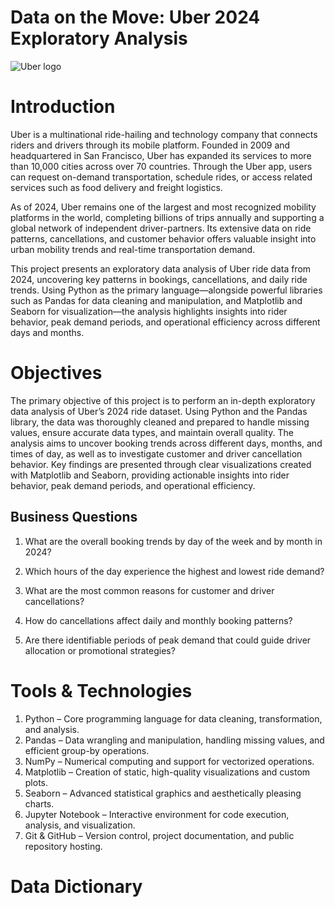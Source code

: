 # Data on the Move: Uber 2024 Exploratory Analysis

![Uber logo](https://cdn.mos.cms.futurecdn.net/M4hbiWhoo8n3bQQ2hKg5s3-1172-80.jpg.webp)

# Introduction
Uber is a multinational ride-hailing and technology company that connects riders and drivers through its mobile platform. Founded in 2009 and headquartered in San Francisco, Uber has expanded its services to more than 10,000 cities across over 70 countries. Through the Uber app, users can request on-demand transportation, schedule rides, or access related services such as food delivery and freight logistics.

As of 2024, Uber remains one of the largest and most recognized mobility platforms in the world, completing billions of trips annually and supporting a global network of independent driver-partners. Its extensive data on ride patterns, cancellations, and customer behavior offers valuable insight into urban mobility trends and real-time transportation demand.

This project presents an exploratory data analysis of Uber ride data from 2024, uncovering key patterns in bookings, cancellations, and daily ride trends. Using Python as the primary language—alongside powerful libraries such as Pandas for data cleaning and manipulation, and Matplotlib and Seaborn for visualization—the analysis highlights insights into rider behavior, peak demand periods, and operational efficiency across different days and months.

# Objectives

The primary objective of this project is to perform an in-depth exploratory data analysis of Uber’s 2024 ride dataset. Using Python and the Pandas library, the data was thoroughly cleaned and prepared to handle missing values, ensure accurate data types, and maintain overall quality. The analysis aims to uncover booking trends across different days, months, and times of day, as well as to investigate customer and driver cancellation behavior. Key findings are presented through clear visualizations created with Matplotlib and Seaborn, providing actionable insights into rider behavior, peak demand periods, and operational efficiency.

## Business Questions

1. What are the overall booking trends by day of the week and by month in 2024?

2. Which hours of the day experience the highest and lowest ride demand?

3. What are the most common reasons for customer and driver cancellations?

4. How do cancellations affect daily and monthly booking patterns?

5. Are there identifiable periods of peak demand that could guide driver allocation or promotional strategies?

# Tools & Technologies
1. Python – Core programming language for data cleaning, transformation, and analysis.
2. Pandas – Data wrangling and manipulation, handling missing values, and efficient group-by operations.
3. NumPy – Numerical computing and support for vectorized operations.
4. Matplotlib – Creation of static, high-quality visualizations and custom plots.
5. Seaborn – Advanced statistical graphics and aesthetically pleasing charts.
6. Jupyter Notebook – Interactive environment for code execution, analysis, and visualization.
7. Git & GitHub – Version control, project documentation, and public repository hosting.

# Data Dictionary 

























